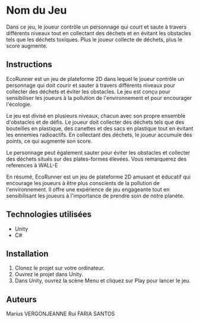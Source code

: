 # Nom du Jeu

Dans ce jeu, le joueur contrôle un personnage qui court et saute à travers différents niveaux tout en collectant des déchets et en évitant les obstacles tels que les déchets toxiques. Plus le joueur collecte de déchets, plus le score augmente.

## Instructions

EcoRunner est un jeu de plateforme 2D dans lequel le joueur contrôle un personnage qui doit courir et sauter à travers différents niveaux pour collecter des déchets et éviter les obstacles. Le jeu est conçu pour sensibiliser les joueurs à la pollution de l'environnement et pour encourager l'écologie.

Le jeu est divisé en plusieurs niveaux, chacun avec son propre ensemble d'obstacles et de défis. Le joueur doit collecter des déchets tels que des bouteilles en plastique, des canettes et des sacs en plastique tout en évitant les ennemies radioactifs. En collectant des déchets, le joueur accumule des points, ce qui augmente son score.

Le personnage peut également sauter pour éviter les obstacles et collecter des déchets situés sur des plates-formes élevées. Vous remarquerez des references à WALL-E


En résumé, EcoRunner est un jeu de plateforme 2D amusant et éducatif qui encourage les joueurs à être plus conscients de la pollution de l'environnement. Il offre une expérience de jeu engageante tout en sensibilisant les joueurs à l'importance de prendre soin de notre planète.
## Technologies utilisées

- Unity
- C#

## Installation

1. Clonez le projet sur votre ordinateur.
2. Ouvrez le projet dans Unity.
3. Dans Unity, ouvrez la scène Menu et cliquez sur Play pour lancer le jeu.


## Auteurs

Marius VERGONJEANNE
Rui FARIA SANTOS

